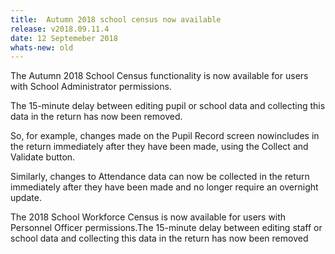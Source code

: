 ```yaml
---
title:  Autumn 2018 school census now available
release: v2018.09.11.4
date: 12 Septemeber 2018
whats-new: old
---
```


The Autumn 2018 School Census functionality is now available for users with School Administrator permissions.

The 15-minute delay between editing pupil or school data and collecting this data in the return has now been removed.

So, for example, changes made on the Pupil Record screen nowincludes in the return immediately after they have been made, using the Collect and Validate button.

Similarly, changes to Attendance data can now be collected in the return immediately after they have been made and no longer require an overnight update.

The 2018 School Workforce Census is now available for users with Personnel Officer permissions.The 15-minute delay between editing staff or school data and collecting this data in the return has now been removed